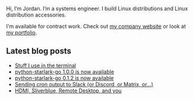 Hi, I’m Jordan. I’m a systems engineer. I build Linux distributions and Linux distribution accessories.

I'm available for contract work. Check out [my company website](https://caketop.app/) or look at [my portfolio](https://jordemort.dev).

## Latest blog posts

<!-- BLOG-POST-LIST:START -->
- [Stuff I use in the terminal](https://jordemort.dev/blog/stuff-i-use-in-the-terminal/)
- [python-starlark-go 1.0.0 is now available](https://jordemort.dev/blog/python-starlark-go-1.0.0/)
- [python-starlark-go 0.1.2 is now available](https://jordemort.dev/blog/python-starlark-go-0.1.2/)
- [Sending cron output to Slack &lpar;or Discord, or Matrix, or...&rpar;](https://jordemort.dev/blog/sending-cron-output-to-slack/)
- [HDMI, Sliverblue, Remote Desktop, and you](https://jordemort.dev/blog/hdmi-edid-silverblue-and-you/)
<!-- BLOG-POST-LIST:END -->
